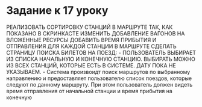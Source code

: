 # Задание к 17 уроку
РЕАЛИЗОВАТЬ СОРТИРОВКУ СТАНЦИЙ В МАРШРУТЕ ТАК, КАК ПОКАЗАНО В СКРИНКАСТЕ
ИЗМЕНИТЬ ДОБАВЛЕНИЕ ВАГОНОВ НА ВЛОЖЕННЫЕ РЕСУРСЫ
ДОБАВИТЬ ВРЕМЯ ПРИБЫТИЯ И ОТПРАВЛЕНИЯ ДЛЯ КАЖДОЙ СТАНЦИИ В МАРШРУТЕ
СДЕЛАТЬ СТРАНИЦУ ПОИСКА БИЛЕТОВ НА ПОЕЗД:
       - ПОЛЬЗОВАТЕЛЬ ВЫБИРАЕТ ИЗ СПИСКА НАЧАЛЬНУЮ И КОНЕЧНУЮ СТАНЦИЮ. ВЫБИРАТЬ МОЖНО ИЗ ВСЕХ СТАНЦИЙ, КОТОРЫЕ ЕСТЬ В СИСТЕМЕ. ДАТУ ПОКА НЕ УКАЗЫВАЕМ.
       - Система произвоидт поиск маршрутов по выбранному направлению и предоставляет пользователю список поездов, которые следуют по данному маршруту. При этом пользователь должен видеть время отправления от начальной станции и время прибытия на конечную





